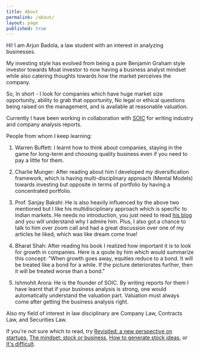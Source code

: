 ```yaml
---
title: About
permalink: /about/
layout: page
published: true
---
```

Hi! I am Arjun Badola, a law student with an interest in analyzing businesses.

My investing style has evolved from being a pure Benjamin Graham style investor towards Moat investor to now having a business analyst mindset while also catering thoughts towards how the market perceives the company.

So, In short - I look for companies which have huge market size opportunity, ability to grab that opportunity, No legal or ethical questions being raised on the management, and is available at reasonable valuation.

Currently I have been working in collaboration with [SOIC](https://soic.in/blogs) for writing industry and company analysis reports.

People from whom I keep learning:

1. Warren Buffett: I learnt how to think about companies, staying in the game for long-term and choosing quality business even if you need to pay a little for them.

2. Charlie Munger: After reading about him I developed my diversification framework, which is having multi-disciplinary approach (Mental Models) towards investing but opposite in terms of portfolio by having a concentrated portfolio.

3. Prof. Sanjay Bakshi: He is also heavily influenced by the above two mentioned but I like his multidisciplinary approach which is specific to Indian markets. He needs no introduction, you just need to read [his blog](https://fundooprofessor.wordpress.com/) and you will understand why I admire him. Plus, I also got a chance to talk to him over zoom call and had a great discussion over one of my articles he liked, which was like dream come true! 

4. Bharat Shah: After reading his book I realized how important it is to look for growth in companies. Here is a qoute by him which would summarize this concept: "When growth goes away, equities reduce to a bond. It will be treated like a bond for a while. If the picture deteriorates further, then it will be treated worse than a bond."

5. Ishmohit Arora: He is the founder of SOIC. By writing reports for them I have learnt that if your business analysis is strong, one would automatically understand the valuation part. Valuation must always come after getting the business analysis right.

Also my field of interest in law disciplinary are Company Law, Contracts Law, and Securities Law.

If you're not sure which to read, try [Revisited: a new perspective on startups](http://arjunbadola.blog/Revisited-A-New-Perspective-on-Startups/), [The mindset: stock or business](http://arjunbadola.blog/The-Mindset-Stock-or-Business/), [How to generate stock ideas](http://arjunbadola.blog/How-to-Generate-Stock-Ideas/), or [It's difficult](http://arjunbadola.blog/It's-Difficult/).

